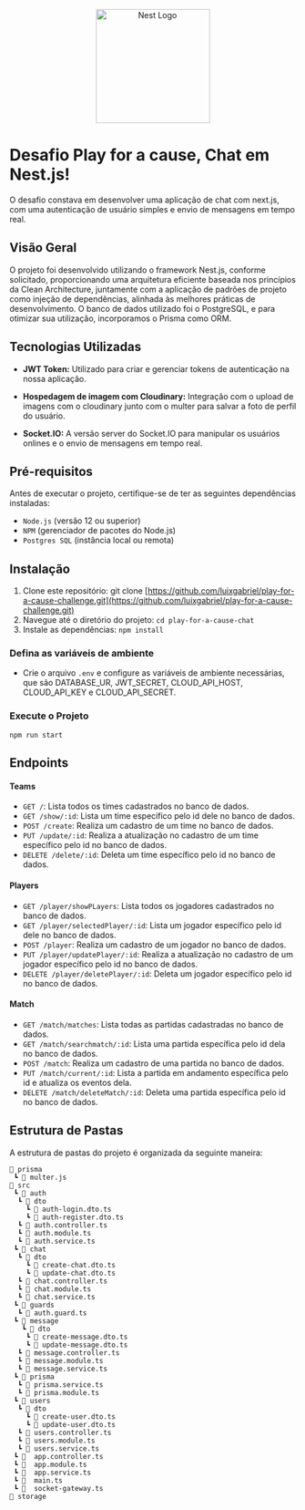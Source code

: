 <p align="center">
  <a href="http://nestjs.com/" target="blank"><img src="https://nestjs.com/img/logo-small.svg" width="200" alt="Nest Logo" /></a>
</p>

# Desafio Play for a cause, Chat em Nest.js!
O desafio constava em desenvolver uma aplicação de chat com next.js, com uma autenticação de usuário simples e envio de mensagens em tempo real.

## Visão Geral

O projeto foi desenvolvido utilizando o framework Nest.js, conforme solicitado, proporcionando uma arquitetura eficiente baseada nos princípios da Clean Architecture, juntamente com a aplicação de padrões de projeto como injeção de dependências, alinhada às melhores práticas de desenvolvimento. O banco de dados utilizado foi o PostgreSQL, e para otimizar sua utilização, incorporamos o Prisma como ORM.

## Tecnologias Utilizadas

- **JWT Token:** Utilizado para criar e gerenciar tokens de autenticação na nossa aplicação.

- **Hospedagem de imagem com Cloudinary:** Integração com o upload de imagens com o cloudinary junto com o multer para salvar a foto de perfil do usuário.

- **Socket.IO:** A versão server do Socket.IO para manipular os usuários onlines e o envio de mensagens em tempo real.

## Pré-requisitos

Antes de executar o projeto, certifique-se de ter as seguintes dependências instaladas:

- `Node.js` (versão 12 ou superior)
- `NPM` (gerenciador de pacotes do Node.js)
- `Postgres SQL` (instância local ou remota)

## Instalação

1. Clone este repositório: git clone [https://github.com/luixgabriel/play-for-a-cause-challenge.git](https://github.com/luixgabriel/play-for-a-cause-challenge.git)
2. Navegue até o diretório do projeto: `cd play-for-a-cause-chat`
3. Instale as dependências: `npm install`

### Defina as variáveis de ambiente
- Crie o arquivo `.env` e configure as variáveis de ambiente necessárias, que são DATABASE_UR, JWT_SECRET, CLOUD_API_HOST, CLOUD_API_KEY e CLOUD_API_SECRET.
  
### Execute o Projeto

```
npm run start
```
## Endpoints

#### Teams

- `GET /`: Lista todos os times cadastrados no banco de dados.
- `GET /show/:id`: Lista um time específico pelo id dele no banco de dados.
- `POST /create`: Realiza um cadastro de um time no banco de dados.
- `PUT /update/:id`: Realiza a atualização no cadastro de um time específico pelo id no banco de dados.
- `DELETE /delete/:id`: Deleta um time específico pelo id no banco de dados.

#### Players

- `GET /player/showPLayers`: Lista todos os jogadores cadastrados no banco de dados.
- `GET /player/selectedPlayer/:id`: Lista um jogador específico pelo id dele no banco de dados.
- `POST /player`: Realiza um cadastro de um jogador no banco de dados.
- `PUT /player/updatePlayer/:id`: Realiza a atualização no cadastro de um jogador específico pelo id no banco de dados.
- `DELETE /player/deletePlayer/:id`: Deleta um jogador específico pelo id no banco de dados.

#### Match

- `GET /match/matches`: Lista todas as partidas cadastradas no banco de dados.
- `GET /match/searchmatch/:id`: Lista uma partida específica pelo id dela no banco de dados.
- `POST /match`: Realiza um cadastro de uma partida no banco de dados.
- `PUT /match/current/:id`: Lista a partida em andamento específica pelo id e atualiza os eventos dela.
- `DELETE /match/deleteMatch/:id`: Deleta uma partida específica pelo id no banco de dados.

## Estrutura de Pastas

A estrutura de pastas do projeto é organizada da seguinte maneira:

```
📂 prisma
 ┗ 📜 multer.js
📂 src
 ┗ 📂 auth
  ┗ 📂 dto
    ┗ 📜 auth-login.dto.ts
    ┗ 📜 auth-register.dto.ts
  ┗ 📜 auth.controller.ts
  ┗ 📜 auth.module.ts
  ┗ 📜 auth.service.ts
 ┗ 📂 chat
  ┗ 📂 dto
    ┗ 📜 create-chat.dto.ts
    ┗ 📜 update-chat.dto.ts
  ┗ 📜 chat.controller.ts
  ┗ 📜 chat.module.ts
  ┗ 📜 chat.service.ts
 ┗ 📂 guards
  ┗ 📜 auth.guard.ts
 ┗ 📂 message
   ┗ 📂 dto
    ┗ 📜 create-message.dto.ts
    ┗ 📜 update-message.dto.ts
  ┗ 📜 message.controller.ts
  ┗ 📜 message.module.ts
  ┗ 📜 message.service.ts
 ┗ 📂 prisma
  ┗ 📜 prisma.service.ts
  ┗ 📜 prisma.module.ts
 ┗ 📂 users
  ┗ 📂 dto
    ┗ 📜 create-user.dto.ts
    ┗ 📜 update-user.dto.ts
  ┗ 📜 users.controller.ts
  ┗ 📜 users.module.ts
  ┗ 📜 users.service.ts
 ┗ 📜  app.controller.ts
 ┗ 📜  app.module.ts
 ┗ 📜  app.service.ts
 ┗ 📜  main.ts
 ┗ 📜  socket-gateway.ts
📂 storage

```

